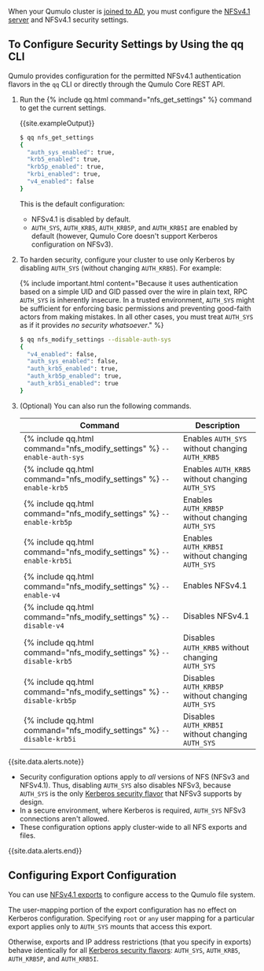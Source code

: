 When your Qumulo cluster is [joined to AD](kerberos-prerequisites-joining-cluster-active-directory.html), you must configure the [NFSv4.1 server](../nfs/nfsv4.1-enabling-using.html) and NFSv4.1 security settings.

## To Configure Security Settings by Using the qq CLI
Qumulo provides configuration for the permitted NFSv4.1 authentication flavors in the `qq` CLI or directly through the Qumulo Core REST API.

1. Run the {% include qq.html command="nfs_get_settings" %} command to get the current settings.

   {{site.exampleOutput}}

   ```bash
   $ qq nfs_get_settings
   {
     "auth_sys_enabled": true,
     "krb5_enabled": true,
     "krb5p_enabled": true,
     "krbi_enabled": true,
     "v4_enabled": false
   }
   ```

   This is the default configuration:
   * NFSv4.1 is disabled by default.
   * `AUTH_SYS`, `AUTH_KRB5`, `AUTH_KRB5P`, and `AUTH_KRB5I` are enabled by default (however, Qumulo Core doesn't support Kerberos configuration on NFSv3).

1. To harden security, configure your cluster to use only Kerberos by disabling `AUTH_SYS` (without changing `AUTH_KRB5`). For example:

   {% include important.html content="Because it uses authentication based on a simple UID and GID passed over the wire in plain text, RPC `AUTH_SYS` is inherently insecure. In a trusted environment, `AUTH_SYS` might be sufficient for enforcing basic permissions and preventing good-faith actors from making mistakes. In all other cases, you must treat `AUTH_SYS` as if it provides _no security whatsoever_." %}

   ```bash
   $ qq nfs_modify_settings --disable-auth-sys  
   {
     "v4_enabled": false,
     "auth_sys_enabled": false,
     "auth_krb5_enabled": true,
     "auth_krb5p_enabled": true,
     "auth_krb5i_enabled": true
   }
   ```
1. (Optional) You can also run the following commands.

   | Command | Description |
   | ------- | ----------- |
   | {% include qq.html command="nfs_modify_settings" %} `--enable-auth-sys` | Enables `AUTH_SYS` without changing `AUTH_KRB5` |
   | {% include qq.html command="nfs_modify_settings" %} `--enable-krb5` | Enables `AUTH_KRB5` without changing `AUTH_SYS` |
   | {% include qq.html command="nfs_modify_settings" %} `--enable-krb5p` | Enables `AUTH_KRB5P` without changing `AUTH_SYS` |
   | {% include qq.html command="nfs_modify_settings" %} `--enable-krb5i` | Enables `AUTH_KRB5I` without changing `AUTH_SYS` |
   | {% include qq.html command="nfs_modify_settings" %} `--enable-v4` | Enables NFSv4.1 |
   | {% include qq.html command="nfs_modify_settings" %} `--disable-v4` | Disables NFSv4.1 |
   | {% include qq.html command="nfs_modify_settings" %} `--disable-krb5` | Disables `AUTH_KRB5` without changing `AUTH_SYS` |
   | {% include qq.html command="nfs_modify_settings" %} `--disable-krb5p` | Disables `AUTH_KRB5P` without changing `AUTH_SYS` |
   | {% include qq.html command="nfs_modify_settings" %} `--disable-krb5i` | Disables `AUTH_KRB5I` without changing `AUTH_SYS` |

{{site.data.alerts.note}}
<ul>
  <li>Security configuration options apply to <em>all</em> versions of NFS (NFSv3 and NFSv4.1). Thus, disabling <code>AUTH_SYS</code> also disables NFSv3, because <code>AUTH_SYS</code> is the only <a href="../kerberos/kerberos-with-qumulo-core.html#choosing-a-kerberos-security-flavor">Kerberos security flavor</a> that NFSv3 supports by design.</li>
  <li>In a secure environment, where Kerberos is required, <code>AUTH_SYS</code> NFSv3 connections aren't allowed.</li>
  <li>These configuration options apply cluster-wide to all NFS exports and files.</li>
</ul>
{{site.data.alerts.end}}


## Configuring Export Configuration
You can use [NFSv4.1 exports](../nfs/nfsv4.1-enabling-using.html) to configure access to the Qumulo file system.

The user-mapping portion of the export configuration has no effect on Kerberos configuration. Specifying `root` or `any` user mapping for a particular export applies only to `AUTH_SYS` mounts that access this export.

Otherwise, exports and IP address restrictions (that you specify in exports) behave identically for all [Kerberos security flavors](../kerberos/kerberos-with-qumulo-core.html#choosing-a-kerberos-security-flavor): `AUTH_SYS`, `AUTH_KRB5`, `AUTH_KRB5P`, and `AUTH_KRB5I`.
